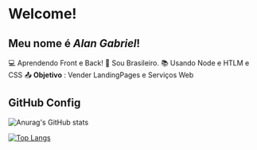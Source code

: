 # Welcome!
 
## Meu nome é _Alan Gabriel_!
 
:computer: Aprendendo Front e Back!
:house_with_garden: Sou Brasileiro.
:books: Usando Node e HTLM e CSS
:outbox_tray: **Objetivo** : Vender LandingPages e Serviços Web
 
## GitHub Config

![Anurag's GitHub stats](https://github-readme-stats.vercel.app/api?username=AlanGabriL&show_icons=true&theme=dracula)

[![Top Langs](https://github-readme-stats.vercel.app/api/top-langs/?username=AlanGabriL&layout=compact)](https://github.com/AalnGabri/github-readme-stats)

